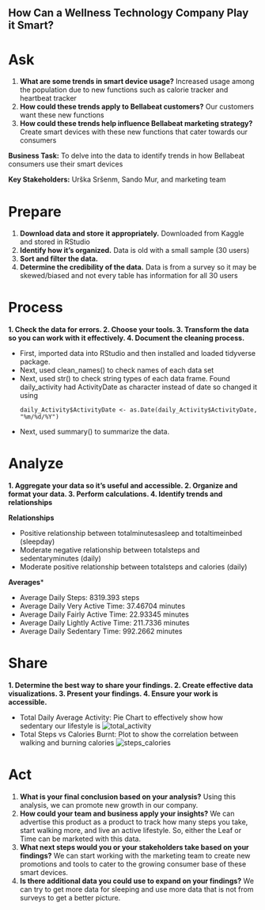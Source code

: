 ## How Can a Wellness Technology Company Play it Smart?

# Ask
1. **What are some trends in smart device usage?**
  Increased usage among the population due to new functions such as calorie tracker and heartbeat tracker
2. **How could these trends apply to Bellabeat customers?**
  Our customers want these new functions 
3. **How could these trends help influence Bellabeat marketing strategy?**
  Create smart devices with these new functions that cater towards our consumers

**Business Task:** To delve into the data to identify trends in how Bellabeat consumers use their smart devices

**Key Stakeholders:** Urška Sršenm, Sando Mur, and marketing team

# Prepare
1. **Download data and store it appropriately.**
Downloaded from Kaggle and stored in RStudio
2. **Identify how it’s organized.**
Data is old with a small sample (30 users)
3. **Sort and filter the data.** 
4. **Determine the credibility of the data.**
Data is from a survey so it may be skewed/biased and not every table has information for all 30 users

# Process
**1. Check the data for errors.
2. Choose your tools.
3. Transform the data so you can work with it effectively.
4. Document the cleaning process.**

- First, imported data into RStudio and then installed and loaded tidyverse package.
- Next, used clean_names() to check names of each data set
- Next, used str() to check string types of each data frame. Found daily_activity had ActivityDate as character instead of date so changed it using
  ```
  daily_Activity$ActivityDate <- as.Date(daily_Activity$ActivityDate, "%m/%d/%Y")
  ```
- Next, used summary() to summarize the data.

# Analyze
**1. Aggregate your data so it’s useful and accessible.
2. Organize and format your data.
3. Perform calculations.
4. Identify trends and relationships**

**Relationships**
- Positive relationship between totalminutesasleep and totaltimeinbed (sleepday)
- Moderate negative relationship between totalsteps and sedentaryminutes (daily)
- Moderate positive relationship between totalsteps and calories (daily)

**Averages***
- Average Daily Steps: 8319.393 steps
- Average Daily Very Active Time: 37.46704 minutes
- Average Daily Fairly Active Time: 22.93345 minutes
- Average Daily Lightly Active Time: 211.7336 minutes
- Average Daily Sedentary Time: 992.2662 minutes

# Share
**1. Determine the best way to share your findings.
2. Create effective data visualizations.
3. Present your findings.
4. Ensure your work is accessible.**

- Total Daily Average Activity: Pie Chart to effectively show how sedentary our lifestyle is
![total_activity](https://github.com/aborse555/bellabeat_capstone/assets/116681133/5bddd18d-2303-4759-9c90-16ed103a3ec0)
- Total Steps vs Calories Burnt: Plot to show the correlation between walking and burning calories
![steps_calories](https://github.com/aborse555/bellabeat_capstone/assets/116681133/dc7ae8d9-6219-49ff-bf8d-c7a2cbb3c647)

# Act
1. **What is your final conclusion based on your analysis?**
Using this analysis, we can promote new growth in our company. 
2. **How could your team and business apply your insights?**
We can advertise this product as a product to track how many steps you take, start walking more, and live an active lifestyle. So, either the Leaf or Time can be marketed with this data.
3. **What next steps would you or your stakeholders take based on your findings?**
We can start working with the marketing team to create new promotions and tools to cater to the growing consumer base of these smart devices. 
4. **Is there additional data you could use to expand on your findings?**
We can try to get more data for sleeping and use more data that is not from surveys to get a better picture.
